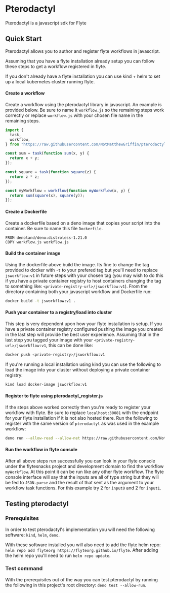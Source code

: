 # Pterodactyl

Pterodactyl is a javascript sdk for Flyte

## Quick Start

Pterodactyl allows you to author and register flyte workflows in javascript.

Assuming that you have a flyte installation already setup you can follow these
steps to get a workflow registered in flyte.

If you don't already have a flyte installation you can use kind + helm to set up
a local kubernetes cluster running flyte.

#### Create a workflow

Create a workflow using the pterodactyl library in javascript. An example is
provided below. Be sure to name it `workflow.js` so the remaining steps work
correctly or replace `workflow.js` with your chosen file name in the remaining
steps.

```javascript
import {
  task,
  workflow,
} from "https://raw.githubusercontent.com/NotMatthewGriffin/pterodactyl/main/pterodactyl.js";

const sum = task(function sum(x, y) {
  return x + y;
});

const square = task(function square(z) {
  return z * z;
});

const myWorkflow = workflow(function myWorkflow(x, y) {
  return sum(square(x), square(y));
});
```

#### Create a Dockerfile

Create a dockerfile based on a deno image that copies your script into the
container. Be sure to name this file `Dockerfile`.

```
FROM denoland/deno:distroless-1.21.0
COPY workflow.js workflow.js
```

#### Build the container image

Using the dockerfile above build the image. Its fine to change the tag provided
to docker with `-t` to your prefered tag but you'll need to replace
`jsworkflow:v1` in future steps with your chosen tag (you may wish to do this if
you have a private container registry to host containers changing the tag to
something like: `<private-registry-url>/jsworkflow:v1`). From the directory
containing both your javascript workflow and Dockerfile run:

```sh
docker build -t jsworkflow:v1 .
```

#### Push your container to a registry/load into cluster

This step is very dependent upon how your flyte installation is setup. If you
have a private container registry configured pushing the image you created in
the last step will provide the best user experience. Assuming that in the last
step you tagged your image with your `<private-registry-url>/jsworkflow:v1`,
this can be done like:

```sh
docker push <private-registry>/jsworkflow:v1
```

If you're running a local installation using kind you can use the following to
load the image into your cluster without deploying a private container registry:

```sh
kind load docker-image jsworkflow:v1
```

#### Register to flyte using pterodactyl_register.js

If the steps above worked correctly then you're ready to register your workflow
with flyte. Be sure to replace `localhost:30081` with the endpoint for your
flyte installation if it is not also hosted there. Run the following to register
with the same version of `pterodactyl` as was used in the example workflow:

```sh
deno run --allow-read --allow-net https://raw.githubusercontent.com/NotMatthewGriffin/pterodactyl/main/pterodactyl_register.js --pkgs workflow.js --image jsworkflow:v1 --endpoint localhost:30081 --project flytesnacks --domain development --version v1
```

#### Run the workflow in flyte console

After all above steps run successfully you can look in your flyte console under
the flytesnacks project and development domain to find the workflow
`myWorkflow`. At this point it can be run like any other flyte workflow. The
flyte console interface will say that the inputs are all of type string but they
will be fed to `JSON.parse` and the result of that sent as the argument to your
workflow task functions. For this example try 2 for `input0` and 2 for `input1`.

## Testing pterodactyl

### Prerequisites
In order to test pterodactyl's implementation you will need the following software: `kind`, `helm`, `deno`.

With these software installed you will also need to add the flyte helm repo: `helm repo add flyteorg https://flyteorg.github.io/flyte`.
After adding the helm repo you'll need to run `helm repo update`.

### Test command

With the prerequisites out of the way you can test pterodactyl by running the following in this project's root directory: `deno test --allow-run`.
